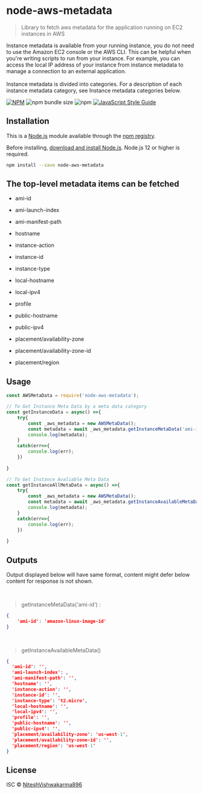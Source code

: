# node-aws-metadata

> Library to fetch aws metadata for the application running on EC2 instances in AWS

<p>
Instance metadata is available from your running instance, you do not need to use the Amazon EC2 console or the AWS CLI. This can be helpful when you're writing scripts to run from your instance. For example, you can access the local IP address of your instance from instance metadata to manage a connection to an external application.
<br/>
<br/>
Instance metadata is divided into categories. For a description of each instance metadata category, see Instance metadata categories below.
</p>

[![NPM](https://img.shields.io/npm/v/node-aws-metadata.svg)](https://www.npmjs.com/package/node-aws-metadata) 
![npm bundle size](https://img.shields.io/bundlephobia/min/node-aws-metadata)
![npm](https://img.shields.io/npm/dw/node-aws-metadata)
[![JavaScript Style Guide](https://img.shields.io/badge/code_style-standard-brightgreen.svg)](https://standardjs.com)

## Installation

This is a [Node.js](https://nodejs.org/en/) module available through the
[npm registry](https://www.npmjs.com/package/node-aws-metadata).

Before installing, [download and install Node.js](https://nodejs.org/en/download/).
Node.js 12 or higher is required.

```bash
npm install --save node-aws-metadata
```
## The top-level metadata items can be fetched
- <p>ami-id</p>
- <p>ami-launch-index</p>
- <p>ami-manifest-path</p>
- <p>hostname</p>
- <p>instance-action</p>
- <p>instance-id</p>
- <p>instance-type</p>
- <p>local-hostname</p>
- <p>local-ipv4</p>
- <p>profile</p>
- <p>public-hostname</p>
- <p>public-ipv4</p>
- <p>placement/availability-zone</p>
- <p>placement/availability-zone-id</p>
- <p>placement/region</p>


## Usage

```jsx
const AWSMetaData = require('node-aws-metadata');

// To Get Instance Meta Data by a meta data category
const getInstanceData = async() =>{
    try{
        const _aws_metadata = new AWSMetaData();
        const metadata = await _aws_metadata.getInstanceMetaData('ami-id');
        console.log(metadata);
    }
    catch(err=>{
        console.log(err);
    })
    
}

// To Get Instance Avaliable Meta Data
const getInstanceAllMetaData = async() =>{
    try{
        const _aws_metadata = new AWSMetaData();
        const metadata = await _aws_metadata.getInstanceAvailableMetaData();
        console.log(metadata);
    }
    catch(err=>{
        console.log(err);
    })
    
}
```
## Outputs

<p>
Output displayed below will have same format, content might defer below content for response is not shown.
</p>
</br>

> getInstanceMetaData('ami-id') : 

```json
{ 
    'ami-id': 'amazon-linux-image-id' 
}
```
<br/>

>getInstanceAvailableMetaData()
```json
{
  'ami-id': '',
  'ami-launch-index': ,
  'ami-manifest-path': '',
  'hostname': '',
  'instance-action': '',
  'instance-id': '',
  'instance-type': 't2.micro',
  'local-hostname': '',
  'local-ipv4': '',
  'profile': '',
  'public-hostname': '',
  'public-ipv4': '',
  'placement/availability-zone': 'us-west-1',
  'placement/availability-zone-id': '',
  'placement/region': 'us-west-1'
}
```


## License

ISC © [NiteshVishwakarma896](https://github.com/NiteshVishwakarma896)